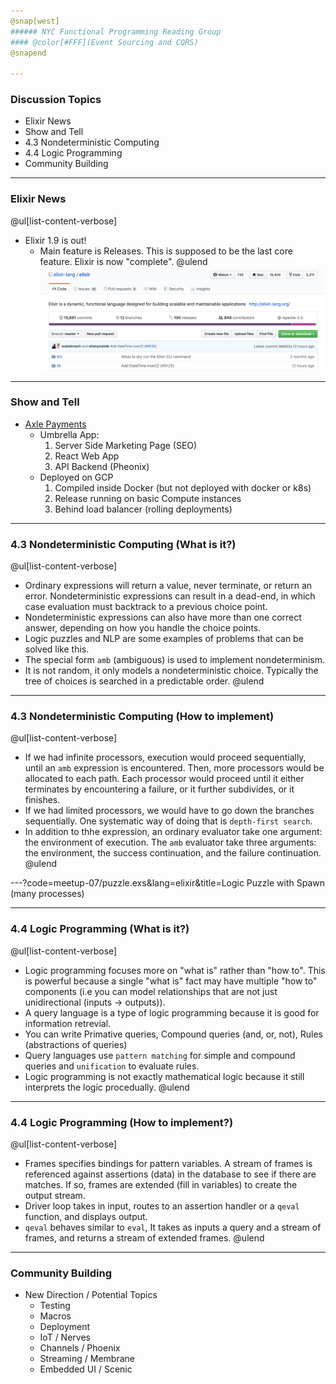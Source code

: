```yaml
---
@snap[west]
###### NYC Functional Programming Reading Group
#### @color[#FFF](Event Sourcing and CQRS)
@snapend

---
```

### Discussion Topics
- Elixir News
- Show and Tell
- 4.3 Nondeterministic Computing
- 4.4 Logic Programming
- Community Building

---
### Elixir News
@ul[list-content-verbose]
- Elixir 1.9 is out!
    - Main feature is Releases. This is supposed to be the last core feature. Elixir is now "complete".
@ulend
![Releases](meetup-08/releases.png)

---
### Show and Tell
- [Axle Payments](https://staging.axlepayments.com)
    - Umbrella App:
        1. Server Side Marketing Page (SEO)
        2. React Web App
        3. API Backend (Pheonix)
    - Deployed on GCP
        1. Compiled inside Docker (but not deployed with docker or k8s)
        2. Release running on basic Compute instances
        3. Behind load balancer (rolling deployments) 




---
### 4.3 Nondeterministic Computing (What is it?)
@ul[list-content-verbose]
- Ordinary expressions will return a value, never terminate, or return an error. Nondeterministic expressions can result in a dead-end, in which case evaluation must backtrack to a previous choice point.
- Nondeterministic expressions can also have more than one correct answer, depending on how you handle the choice points.
- Logic puzzles and NLP are some examples of problems that can be solved like this.
- The special form `amb` (ambiguous) is used to implement nondeterminism.
- It is not random, it only models a nondeterministic choice. Typically the tree of choices is searched in a predictable order.
@ulend

---
### 4.3 Nondeterministic Computing (How to implement)
@ul[list-content-verbose]
- If we had infinite processors, execution would proceed sequentially, until an `amb` expression is encountered. Then, more processors would be allocated to each path. Each processor would proceed until it either terminates by encountering a failure, or it further subdivides, or it finishes.
- If we had limited processors, we would have to go down the branches sequentially. One systematic way of doing that is `depth-first search`.
- In addition to thhe expression, an ordinary evaluator take one argument: the environment of execution. The `amb` evaluator take three arguments: the environment, the success continuation, and the failure continuation.
@ulend

---?code=meetup-07/puzzle.exs&lang=elixir&title=Logic Puzzle with Spawn (many processes)

---
### 4.4 Logic Programming (What is it?)
@ul[list-content-verbose]
- Logic programming focuses more on "what is" rather than "how to". This is powerful because a single "what is" fact may have multiple "how to" components (i.e you can model relationships that are not just unidirectional (inputs -> outputs)).
- A query language is a type of logic programming because it is good for information retrevial.
- You can write Primative queries, Compound queries (and, or, not), Rules (abstractions of queries)
- Query languages use `pattern matching` for simple and compound queries and `unification` to evaluate rules.
- Logic programming is not exactly mathematical logic because it still interprets the logic procedually.
@ulend

---
### 4.4 Logic Programming (How to implement?)
@ul[list-content-verbose]
- Frames specifies bindings for pattern variables. A stream of frames is referenced against assertions (data) in the database to see if there are matches. If so, frames are extended (fill in variables) to create the output stream.
- Driver loop takes in input, routes to an assertion handler or a `qeval` function, and displays output.
- `qeval` behaves similar to `eval`, It takes as inputs a query and a stream of frames, and returns a stream of extended frames.
@ulend

---
### Community Building
- New Direction / Potential Topics
    - Testing
    - Macros
    - Deployment
    - IoT / Nerves
    - Channels / Phoenix
    - Streaming / Membrane
    - Embedded UI / Scenic
